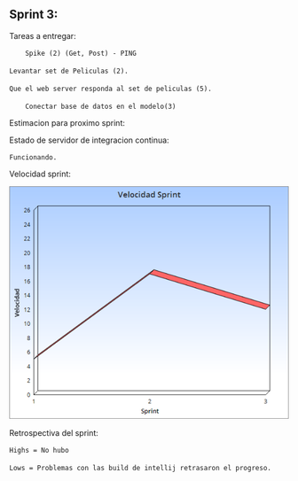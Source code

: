 ## Sprint 3:

Tareas a entregar: 

        Spike (2) (Get, Post) - PING
	
	Levantar set de Peliculas (2).

	Que el web server responda al set de peliculas (5).
    
        Conectar base de datos en el modelo(3)

Estimacion para proximo sprint:

	

Estado de servidor de integracion continua:
 
	Funcionando.

Velocidad sprint:

<p align="center">
  <img src="Sprint3.png" />
</p>


Retrospectiva del sprint:

	Highs = No hubo

	Lows = Problemas con las build de intellij retrasaron el progreso.

	

	

	

